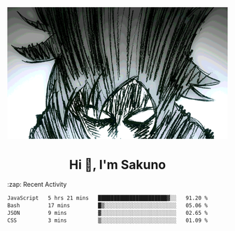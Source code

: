 <body>
<h1 align="center"></h1>
<br>
<div align="center">
<img width="auto" height="300" src="Img/mobFreakoutLonger.gif"/>
</div>
</div>
<h1 align="center">Hi 👋, I'm Sakuno</h1>
:zap: Recent Activity

<!--START_SECTION:waka-->

```txt
JavaScript   5 hrs 21 mins   ██████████████████████▓░░   91.20 %
Bash         17 mins         █▒░░░░░░░░░░░░░░░░░░░░░░░   05.06 %
JSON         9 mins          ▓░░░░░░░░░░░░░░░░░░░░░░░░   02.65 %
CSS          3 mins          ▒░░░░░░░░░░░░░░░░░░░░░░░░   01.09 %
```

<!--END_SECTION:waka-->
